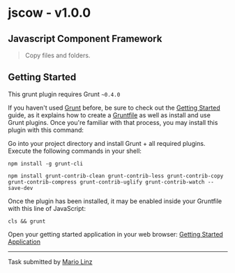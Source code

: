 # jscow - v1.0.0
## Javascript Component Framework

> Copy files and folders.


## Getting Started
This grunt plugin requires Grunt `~0.4.0`

If you haven't used [Grunt](http://gruntjs.com/) before, be sure to check out the [Getting Started](http://gruntjs.com/getting-started) guide, as it explains how to create a [Gruntfile](http://gruntjs.com/sample-gruntfile) as well as install and use Grunt plugins. Once you're familiar with that process, you may install this plugin with this command:

Go into your project directory and install Grunt + all required plugins.
Execute the following commands in your shell:

```shell
npm install -g grunt-cli
```

```shell
npm install grunt-contrib-clean grunt-contrib-less grunt-contrib-copy grunt-contrib-compress grunt-contrib-uglify grunt-contrib-watch --save-dev
```

Once the plugin has been installed, it may be enabled inside your Gruntfile with this line of JavaScript:

```shell
cls && grunt
```

Open your getting started application in your web browser: 
[Getting Started Application](https://github.com/jsCow/jsCow/blob/master/demo/index.html)

---

Task submitted by [Mario Linz](http://www.jscow.com/)
